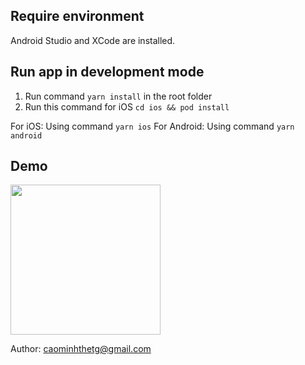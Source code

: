 ## Require environment

Android Studio and XCode are installed.

## Run app in development mode

1. Run command `yarn install` in the root folder
2. Run this command for iOS `cd ios && pod install`

For iOS: Using command `yarn ios`
For Android: Using command `yarn android`

## Demo

<img src="https://github.com/caominhthe/TodoList/blob/master/demo/gif/ScreenRecord.gif" width="240"/>

Author: caominhthetg@gmail.com
